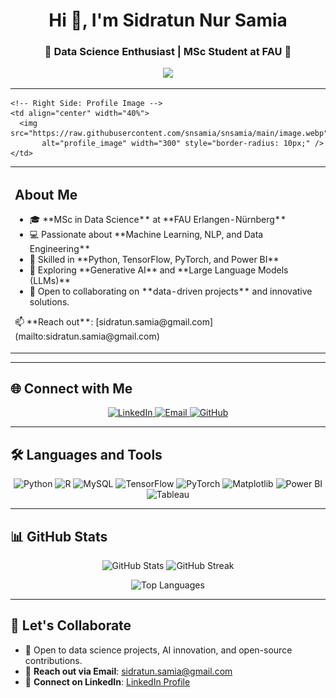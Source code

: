 <h1 align="center">Hi 👋, I'm Sidratun Nur Samia</h1>
<h3 align="center">🌟 Data Science Enthusiast | MSc Student at FAU 🌟</h3>

<!-- Typing Animation -->
<p align="center">
  <img src="https://readme-typing-svg.herokuapp.com?font=Roboto&size=22&color=6A46D4&center=true&vCenter=true&width=450&lines=Data+Science+Enthusiast;Machine+Learning+Practitioner;Passionate+about+AI+%26+NLP;Open+to+Collaboration+%26+Learning" />
</p>

---

<!-- Split Layout -->
<table>
  <tr>
    <!-- Left Side: About Me -->
    <td align="left" width="60%" style="vertical-align: top;">
      <h2>About Me</h2>
      <ul>
        <li>🎓 **MSc in Data Science** at **FAU Erlangen-Nürnberg**</li>
        <li>💻 Passionate about **Machine Learning, NLP, and Data Engineering**</li>
        <li>🚀 Skilled in **Python, TensorFlow, PyTorch, and Power BI**</li>
        <li>🌱 Exploring **Generative AI** and **Large Language Models (LLMs)**</li>
        <li>🤝 Open to collaborating on **data-driven projects** and innovative solutions.</li>
      </ul>
      <p>📫 **Reach out**: [sidratun.samia@gmail.com](mailto:sidratun.samia@gmail.com)</p>
    </td>

    <!-- Right Side: Profile Image -->
    <td align="center" width="40%">
      <img src="https://raw.githubusercontent.com/snsamia/snsamia/main/image.webp" 
           alt="profile_image" width="300" style="border-radius: 10px;" />
    </td>
  </tr>
</table>

---

## 🌐 **Connect with Me**
<p align="center">
  <a href="https://www.linkedin.com/in/snsamia/" target="_blank">
    <img src="https://img.shields.io/badge/LinkedIn-%230077B5.svg?style=for-the-badge&logo=linkedin&logoColor=white" alt="LinkedIn"/>
  </a>
  <a href="mailto:sidratun.samia@gmail.com" target="_blank">
    <img src="https://img.shields.io/badge/Email-D14836?style=for-the-badge&logo=gmail&logoColor=white" alt="Email"/>
  </a>
  <a href="https://github.com/snsamia" target="_blank">
    <img src="https://img.shields.io/badge/GitHub-333333?style=for-the-badge&logo=github&logoColor=white" alt="GitHub"/>
  </a>
</p>

---

## 🛠️ **Languages and Tools**
<p align="center">
  <img src="https://cdn.jsdelivr.net/gh/devicons/devicon/icons/python/python-original.svg" width="50" height="50" alt="Python" />
  <img src="https://cdn.jsdelivr.net/gh/devicons/devicon/icons/r/r-original.svg" width="50" height="50" alt="R" />
  <img src="https://cdn.jsdelivr.net/gh/devicons/devicon/icons/mysql/mysql-original.svg" width="50" height="50" alt="MySQL" />
  <img src="https://cdn.jsdelivr.net/gh/devicons/devicon/icons/tensorflow/tensorflow-original.svg" width="50" height="50" alt="TensorFlow" />
  <img src="https://cdn.jsdelivr.net/gh/devicons/devicon/icons/pytorch/pytorch-original.svg" width="50" height="50" alt="PyTorch" />
  <img src="https://upload.wikimedia.org/wikipedia/commons/8/84/Matplotlib_icon.svg" width="50" height="50" alt="Matplotlib" />
  <img src="https://img.icons8.com/color/48/000000/power-bi.png" width="50" height="50" alt="Power BI" />
  <img src="https://cdn.worldvectorlogo.com/logos/tableau-software.svg" width="50" height="50" alt="Tableau" />
</p>

---

## 📊 **GitHub Stats**
<p align="center">
  <img width="47%" src="https://github-readme-stats.vercel.app/api?username=snsamia&show_icons=true&theme=light&count_private=true" alt="GitHub Stats" />
  <img width="47%" src="https://github-readme-streak-stats.herokuapp.com/?user=snsamia&theme=light" alt="GitHub Streak" />
</p>

<p align="center">
  <img src="https://github-readme-stats.vercel.app/api/top-langs/?username=snsamia&layout=compact&theme=light" alt="Top Languages" />
</p>

---

## 🎯 **Let's Collaborate**
- 🤝 Open to data science projects, AI innovation, and open-source contributions.  
- 💌 **Reach out via Email**: [sidratun.samia@gmail.com](mailto:sidratun.samia@gmail.com)  
- 🔗 **Connect on LinkedIn**: [LinkedIn Profile](https://linkedin.com/in/sidratun-nur-samia)  
